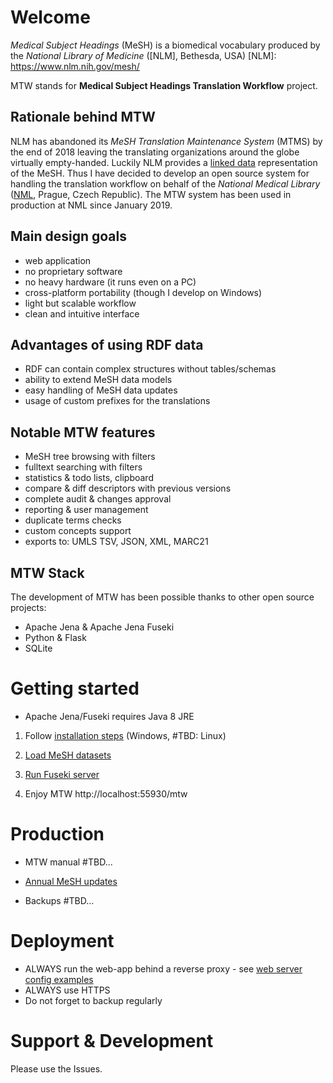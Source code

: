 # Welcome

*Medical Subject Headings* (MeSH) is a biomedical vocabulary produced by the *National Library of Medicine* ([NLM], Bethesda, USA)
[NLM]:  https://www.nlm.nih.gov/mesh/ 

MTW stands for **Medical Subject Headings Translation Workflow** project.

## Rationale behind MTW

NLM has abandoned its *MeSH Translation Maintenance System* (MTMS) by the end of 2018 leaving the translating organizations around the globe virtually empty-handed. Luckily NLM provides a [linked data] representation of the MeSH. Thus I have decided to develop an open source system for handling the translation workflow on behalf of the *National Medical Library* ([NML], Prague, Czech Republic). The MTW system has been used in production at NML since January 2019.

[linked data]:  https://id.nlm.nih.gov/mesh/  
[NML]:  https://nlk.cz

## Main design goals

* web application
* no proprietary software
* no heavy hardware (it runs even on a PC)
* cross-platform portability (though I develop on Windows)
* light but scalable workflow
* clean and intuitive interface 

## Advantages of using RDF data

* RDF can contain complex structures without tables/schemas
* ability to extend MeSH data models
* easy handling of MeSH data updates
* usage of custom prefixes for the translations 

## Notable MTW features

* MeSH tree browsing with filters
* fulltext searching with filters
* statistics & todo lists, clipboard
* compare & diff descriptors with previous versions
* complete audit & changes approval
* reporting & user management
* duplicate terms checks
* custom concepts support
* exports to: UMLS TSV, JSON, XML, MARC21

## MTW Stack

The development of MTW has been possible thanks to other open source projects:

* Apache Jena & Apache Jena Fuseki
* Python & Flask
* SQLite

# Getting started

* Apache Jena/Fuseki requires Java 8 JRE

1. Follow [installation steps](https://bitbucket.org/filakx/mesh-translation-workflow-dev/wiki/Installation-Windows) (Windows, \#TBD: Linux) 

2. [Load MeSH datasets](https://bitbucket.org/filakx/mesh-translation-workflow-dev/wiki/Loading-MeSH-datasets)

3. [Run Fuseki server](https://bitbucket.org/filakx/mesh-translation-workflow-dev/wiki/Running-Fuseki-server)

4. Enjoy MTW http://localhost:55930/mtw

# Production

* MTW manual \#TBD... 

* [Annual MeSH updates](https://bitbucket.org/filakx/mesh-translation-workflow-dev/wiki/MeSH-Annual-Updates)

* Backups \#TBD...

# Deployment

* ALWAYS run the web-app behind a reverse proxy - see [web server config examples](https://bitbucket.org/filakx/mesh-translation-workflow-dev/wiki/Web-server-config)
* ALWAYS use HTTPS
* Do not forget to backup regularly

# Support & Development

Please use the Issues.
